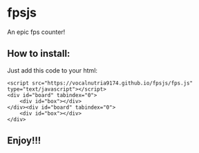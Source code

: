 # fpsjs
An epic fps counter!

## How to install:

Just add this code to your html:
```
<script src="https://vocalnutria9174.github.io/fpsjs/fps.js" type="text/javascript"></script>
<div id="board" tabindex="0">
	<div id="box"></div>
</div><div id="board" tabindex="0">
	<div id="box"></div>
</div>
```

## Enjoy!!!
